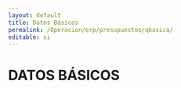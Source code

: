 ```yaml
---
layout: default
title: Datos Básicos
permalink: /Operacion/erp/presupuestoo/qbasica/
editable: si
---
```


# DATOS BÁSICOS
